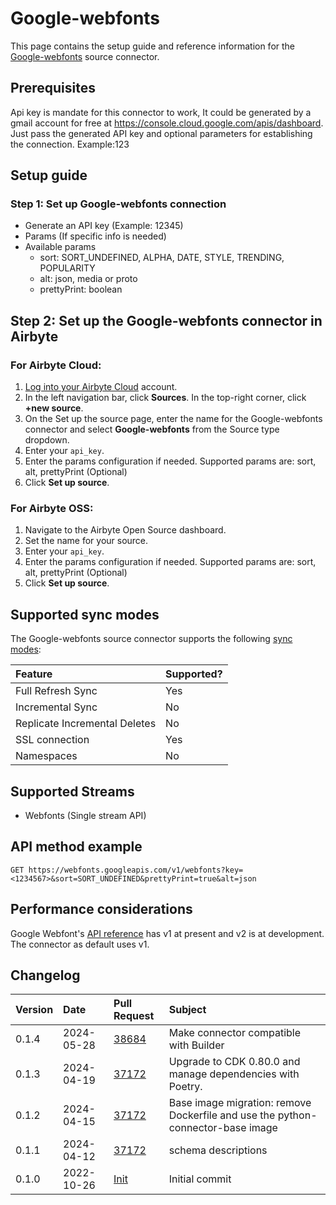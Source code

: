 # Google-webfonts

This page contains the setup guide and reference information for the [Google-webfonts](https://developers.google.com/fonts/docs/developer_api) source connector.

## Prerequisites

Api key is mandate for this connector to work, It could be generated by a gmail account for free at https://console.cloud.google.com/apis/dashboard.
Just pass the generated API key and optional parameters for establishing the connection. Example:123

## Setup guide

### Step 1: Set up Google-webfonts connection

- Generate an API key (Example: 12345)
- Params (If specific info is needed)
- Available params
  - sort: SORT_UNDEFINED, ALPHA, DATE, STYLE, TRENDING, POPULARITY
  - alt: json, media or proto
  - prettyPrint: boolean

## Step 2: Set up the Google-webfonts connector in Airbyte

### For Airbyte Cloud:

1. [Log into your Airbyte Cloud](https://cloud.airbyte.com/workspaces) account.
2. In the left navigation bar, click **Sources**. In the top-right corner, click **+new source**.
3. On the Set up the source page, enter the name for the Google-webfonts connector and select **Google-webfonts** from the Source type dropdown.
4. Enter your `api_key`.
5. Enter the params configuration if needed. Supported params are: sort, alt, prettyPrint (Optional)
6. Click **Set up source**.

### For Airbyte OSS:

1. Navigate to the Airbyte Open Source dashboard.
2. Set the name for your source.
3. Enter your `api_key`.
4. Enter the params configuration if needed. Supported params are: sort, alt, prettyPrint (Optional)
5. Click **Set up source**.

## Supported sync modes

The Google-webfonts source connector supports the following [sync modes](https://docs.airbyte.com/cloud/core-concepts#connection-sync-modes):

| Feature                       | Supported? |
| :---------------------------- | :--------- |
| Full Refresh Sync             | Yes        |
| Incremental Sync              | No         |
| Replicate Incremental Deletes | No         |
| SSL connection                | Yes        |
| Namespaces                    | No         |

## Supported Streams

- Webfonts (Single stream API)

## API method example

`GET https://webfonts.googleapis.com/v1/webfonts?key=<1234567>&sort=SORT_UNDEFINED&prettyPrint=true&alt=json`

## Performance considerations

Google Webfont's [API reference](https://developers.google.com/fonts/docs/developer_api) has v1 at present and v2 is at development. The connector as default uses v1.

## Changelog

| Version | Date       | Pull Request                                             | Subject                                                                         |
| :------ | :--------- | :------------------------------------------------------- |:--------------------------------------------------------------------------------|
| 0.1.4   | 2024-05-28 | [38684](https://github.com/airbytehq/airbyte/pull/38684) | Make connector compatible with Builder                                          |
| 0.1.3   | 2024-04-19 | [37172](https://github.com/airbytehq/airbyte/pull/37172) | Upgrade to CDK 0.80.0 and manage dependencies with Poetry.                      |
| 0.1.2   | 2024-04-15 | [37172](https://github.com/airbytehq/airbyte/pull/37172) | Base image migration: remove Dockerfile and use the python-connector-base image |
| 0.1.1   | 2024-04-12 | [37172](https://github.com/airbytehq/airbyte/pull/37172) | schema descriptions                                                             |
| 0.1.0   | 2022-10-26 | [Init](https://github.com/airbytehq/airbyte/pull/18496)  | Initial commit                                                                  |
